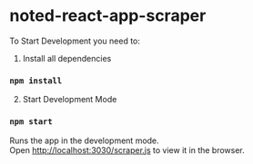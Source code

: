 # noted-react-app-scraper

To Start Development you need to:

1. Install all dependencies

### `npm install`

2. Start Development Mode

### `npm start`

Runs the app in the development mode.\
Open [http://localhost:3030/scraper.js](http://localhost:3030/scraper.js) to view it in the browser.
